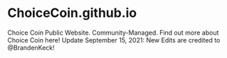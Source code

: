 # ChoiceCoin.github.io
Choice Coin Public Website.
Community-Managed. Find out more about Choice Coin here!
Update September 15, 2021: New Edits are credited to @BrandenKeck!
